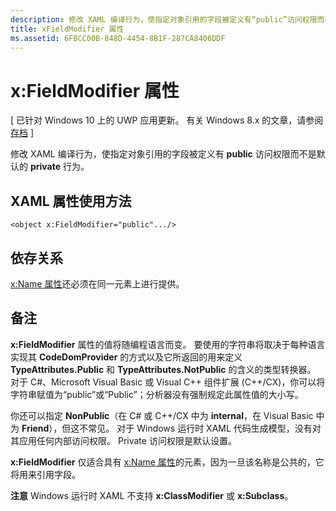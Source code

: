 ```yaml
---
description: 修改 XAML 编译行为，使指定对象引用的字段被定义有“public”访问权限而不是默认的“private”行为。
title: xFieldModifier 属性
ms.assetid: 6FBCC00B-848D-4454-8B1F-287CA8406DDF
---
```


# x:FieldModifier 属性

\[ 已针对 Windows 10 上的 UWP 应用更新。 有关 Windows 8.x 的文章，请参阅[存档](http://go.microsoft.com/fwlink/p/?linkid=619132) \]

修改 XAML 编译行为，使指定对象引用的字段被定义有 **public** 访问权限而不是默认的 **private** 行为。

## XAML 属性使用方法

``` syntax
<object x:FieldModifier="public".../>
```

## 依存关系

[x:Name 属性](x-name-attribute.md)还必须在同一元素上进行提供。

## 备注

**x:FieldModifier** 属性的值将随编程语言而变。 要使用的字符串将取决于每种语言实现其 **CodeDomProvider** 的方式以及它所返回的用来定义 **TypeAttributes.Public** 和 **TypeAttributes.NotPublic** 的含义的类型转换器。 对于 C#、Microsoft Visual Basic 或 Visual C++ 组件扩展 (C++/CX)，你可以将字符串赋值为“public”或“Public”；分析器没有强制规定此属性值的大小写。

你还可以指定 **NonPublic**（在 C# 或 C++/CX 中为 **internal**，在 Visual Basic 中为 **Friend**），但这不常见。 对于 Windows 运行时 XAML 代码生成模型，没有对其应用任何内部访问权限。 Private 访问权限是默认设置。

**x:FieldModifier** 仅适合具有 [x:Name 属性](x-name-attribute.md)的元素，因为一旦该名称是公共的，它将用来引用字段。

**注意** Windows 运行时 XAML 不支持 **x:ClassModifier** 或 **x:Subclass**。



<!--HONumber=Mar16_HO1-->


